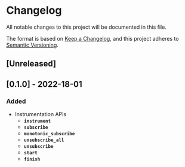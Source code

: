 # Changelog

All notable changes to this project will be documented in this file.

The format is based on [Keep a Changelog](https://keepachangelog.com/en/1.0.0/),
and this project adheres to [Semantic Versioning](https://semver.org/spec/v2.0.0.html).

## [Unreleased]

## [0.1.0] - 2022-18-01

### Added
- Instrumentation APIs
  - **`instrument`**
  - **`subscribe`**
  - **`monotonic_subscribe`**
  - **`unsubscribe_all`**
  - **`unsubscribe`**
  - **`start`**
  - **`finish`**
